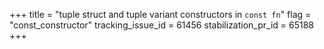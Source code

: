 +++
title = "tuple struct and tuple variant constructors in `const fn`"
flag = "const_constructor"
tracking_issue_id = 61456
stabilization_pr_id = 65188
+++
